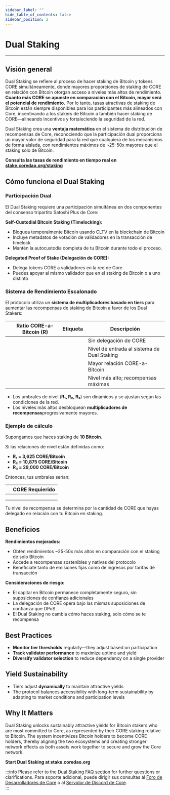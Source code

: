 ```yaml
---
sidebar_label: ""
hide_table_of_contents: false
sidebar_position: 2
---
```


# Dual Staking

---

## Visión general

Dual Staking se refiere al proceso de hacer staking de Bitcoin y tokens CORE simultáneamente, donde mayores proporciones de staking de CORE en relación con Bitcoin otorgan acceso a niveles más altos de rendimiento. **Cuanto más CORE se apueste en comparación con el Bitcoin, mayor será el potencial de rendimiento.** Por lo tanto, tasas atractivas de staking de Bitcoin están siempre disponibles para los participantes más alineados con Core, incentivando a los stakers de Bitcoin a también hacer staking de CORE—alineando incentivos y fortaleciendo la seguridad de la red.

Dual Staking crea una **ventaja matemática** en el sistema de distribución de recompensas de Core, reconociendo que la participación dual proporciona un mayor valor de seguridad para la red que cualquiera de los mecanismos de forma aislada, con rendimientos máximos de ~25-50x mayores que el staking solo de Bitcoin.

**Consulta las tasas de rendimiento en tiempo real en [stake.coredao.org/staking](https://stake.coredao.org/staking)**

## Cómo funciona el Dual Staking

### Participación Dual

El Dual Staking requiere una participación simultánea en dos componentes del consenso tripartito Satoshi Plus de Core:

**Self-Custodial Bitcoin Staking (Timelocking):**

- Bloquea temporalmente Bitcoin usando CLTV en la blockchain de Bitcoin
- Incluye metadatos de votación de validadores en la transacción de timelock
- Mantén la autocustodia completa de tu Bitcoin durante todo el proceso.

**Delegated Proof of Stake (Delegación de CORE):**

- Delega tokens CORE a validadores en la red de Core
- Puedes apoyar al mismo validador que en el staking de Bitcoin o a uno distinto

### Sistema de Rendimiento Escalonado

El protocolo utiliza un **sistema de multiplicadores basado en tiers** para aumentar las recompensas de staking de Bitcoin a favor de los Dual Stakers:

|   | **Ratio CORE-a-Bitcoin (R)** | **Etiqueta** | **Descripción**                             |
| - | ----------------------------------------------- | ------------ | ------------------------------------------- |
|   |                                                 |              | Sin delegación de CORE                      |
|   |                                                 |              | Nivel de entrada al sistema de Dual Staking |
|   |                                                 |              | Mayor relación CORE-a-Bitcoin               |
|   |                                                 |              | Nivel más alto; recompensas máximas         |

- Los umbrales de nivel (**R₁, R₂, R₃**) son dinámicos y se ajustan según las condiciones de la red.
- Los niveles más altos desbloquean **multiplicadores de recompensas**progresivamente mayores.

### Ejemplo de cálculo

Supongamos que haces staking de **10 Bitcoin**.

Si las relaciones de nivel están definidas como:

- **R₁ = 3,625 CORE/Bitcoin**
- **R₂ = 10,875 CORE/Bitcoin**
- **R₃ = 29,000 CORE/Bitcoin**

Entonces, tus umbrales serían:

|   | **CORE Requierido** |
| - | ------------------- |
|   |                     |
|   |                     |
|   |                     |

Tu nivel de recompensa se determina por la cantidad de CORE que hayas delegado en relación con tu Bitcoin en staking.

## Beneficios

**Rendimientos mejorados:**

- Obtén rendimientos ~25-50x más altos en comparación con el staking de solo Bitcoin
- Accede a recompensas sostenibles y nativas del protocolo
- Benefíciate tanto de emisiones fijas como de ingresos por tarifas de transacción

**Consideraciones de riesgo:**

- El capital en Bitcoin permanece completamente seguro, sin suposiciones de confianza adicionales
- La delegación de CORE opera bajo las mismas suposiciones de confianza que DPoS
- El Dual Staking no cambia cómo haces staking, solo cómo se te recompensa

## Best Practices

- **Monitor tier thresholds** regularly—they adjust based on participation
- **Track validator performance** to maximize uptime and yield
- **Diversify validator selection** to reduce dependency on a single provider

## Yield Sustainability

- Tiers adjust **dynamically** to maintain attractive yields
- The protocol balances accessibility with long-term sustainability by adapting to market conditions and participation levels

## Why It Matters

Dual Staking unlocks sustainably attractive yields for Bitcoin stakers who are most committed to Core, as represented by their CORE staking relative to Bitcoin. The system incentivizes Bitcoin holders to become CORE holders, thereby aligning the two ecosystems and creating stronger network effects as both assets work together to secure and grow the Core network.

**Start Dual Staking at stake.coredao.org**

:::info
Please refer to the [Dual Staking FAQ section](../../../FAQs/dual-staking-faqs.md) for further questions or clarifications. Para soporte adicional, puede dirigir sus consultas al [Foro de Desarrolladores de Core](http://forum.coredao.org) o al [Servidor de Discord de Core](https://discord.gg/M2AGJKSG).\
:::
